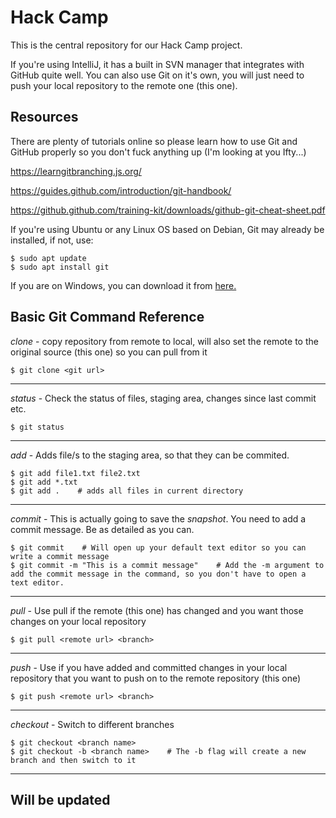 # Hack Camp

This is the central repository for our Hack Camp project.

If you're using IntelliJ, it has a built in SVN manager that integrates with GitHub quite well. You can also use Git on it's own, you will just need to push your local repository to the remote one (this one).

## Resources
There are plenty of tutorials online so please learn how to use Git and GitHub properly so you don't fuck anything up (I'm looking at you Ifty...)

https://learngitbranching.js.org/

https://guides.github.com/introduction/git-handbook/

https://github.github.com/training-kit/downloads/github-git-cheat-sheet.pdf

If you're using Ubuntu or any Linux OS based on Debian, Git may already be installed, if not, use:

    $ sudo apt update
    $ sudo apt install git

If you are on Windows, you can download it from [here.](https://git-scm.com/download/win)


## Basic Git Command Reference
*clone* - copy repository from remote to local, will also set the remote to the original source (this one) so you can pull from it

    $ git clone <git url>

----
*status* - Check the status of files, staging area, changes since last commit etc.

    $ git status

----
*add* - Adds file/s to the staging area, so that they can be commited. 

    $ git add file1.txt file2.txt
    $ git add *.txt
    $ git add .    # adds all files in current directory

----
*commit* - This is actually going to save the *snapshot*. You need to add a commit message. Be as detailed as you can.

    $ git commit    # Will open up your default text editor so you can write a commit message
    $ git commit -m "This is a commit message"    # Add the -m argument to add the commit message in the command, so you don't have to open a text editor.

----
*pull* - Use pull if the remote (this one) has changed and you want those changes on your local repository

    $ git pull <remote url> <branch>

----
*push* - Use if you have added and committed changes in your local repository that you want to push on to the remote repository (this one)

    $ git push <remote url> <branch>

----
*checkout* - Switch to different branches

    $ git checkout <branch name>
    $ git checkout -b <branch name>    # The -b flag will create a new branch and then switch to it

----
## Will be updated

